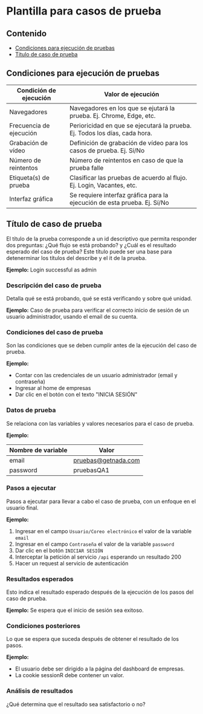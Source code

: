 # Plantilla para casos de prueba

## Contenido
* [Condiciones para ejecución de pruebas](#execution-conditions)
* [Título de caso de prueba](#test-one)

## <a id="suite-conditions">Condiciones para ejecución de pruebas</a>

| Condición de ejecución  | Valor de ejecución                                                        |
|-------------------------|---------------------------------------------------------------------------|
| Navegadores             | Navegadores en los que se ejutará la prueba. Ej. Chrome, Edge, etc.       |
| Frecuencia de ejecución | Perioricidad en que se ejecutará la prueba. Ej. Todos los días, cada hora.|
| Grabación de vídeo      | Definición de grabación de vídeo para los casos de prueba. Ej. Sí/No      |
| Número de reintentos    | Número de reintentos en caso de que la prueba falle                       |
| Etiqueta(s) de prueba   | Clasificar las pruebas de acuerdo al flujo. Ej. Login, Vacantes, etc.     |
| Interfaz gráfica        | Se requiere interfaz gráfica para la ejecución de esta prueba. Ej. Sí/No  |


## <a id="test-one">Título de caso de prueba</a>
El título de la prueba corresponde a un id descriptivo que permita responder dos preguntas: ¿Qué flujo se está probando? y ¿Cuál es el resultado esperado del caso de prueba? Este título puede ser una base para detenerminar los títulos del describe y el it de la prueba.

**Ejemplo:** Login successful as admin

### Descripción del caso de prueba
Detalla qué se está probando, qué se está verificando y sobre qué unidad.

**Ejemplo:** Caso de prueba para verificar el correcto inicio de sesión de un usuario administrador, usando el email de su cuenta.

### Condiciones del caso de prueba
Son las condiciones que se deben cumplir antes de la ejecución del caso de prueba.

**Ejemplo:**

- Contar con las credenciales de un usuario administrador (email y contraseña)
- Ingresar al home de empresas
- Dar clic en el botón con el texto "INICIA SESIÓN"

### Datos de prueba
Se relaciona con las variables y valores necesarios para el caso de prueba.

**Ejemplo:**

| Nombre de variable  | Valor               |
|---------------------|---------------------|
| email               | pruebas@getnada.com |
| password            | pruebasQA1          |

### Pasos a ejecutar
Pasos a ejecutar para llevar a cabo el caso de prueba, con un enfoque en el usuario final.

**Ejemplo:** 

1. Ingresar en el campo `Usuario/Coreo electrónico` el valor de la variable `email`
2. Ingresar en el campo `Contraseña` el valor de la variable `password`
3. Dar clic en el botón `INICIAR SESIÓN`
4. Interceptar la petición al servicio `/api` esperando un resultado 200
5. Hacer un request al servicio de autenticación

### Resultados esperados
Esto indica el resultado esperado después de la ejecución de los pasos del caso de prueba.

**Ejemplo:** Se espera que el inicio de sesión sea exitoso.

### Condiciones posteriores
Lo que se espera que suceda después de obtener el resultado de los pasos.

**Ejemplo:**
- El usuario debe ser dirigido a la página del dashboard de empresas.
- La cookie sessionR debe contener un valor.

### Análisis de resultados
¿Qué determina que el resultado sea satisfactorio o no?
